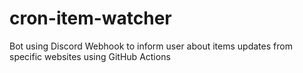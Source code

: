# cron-item-watcher
Bot using Discord Webhook to inform user about items updates from specific websites using GitHub Actions
